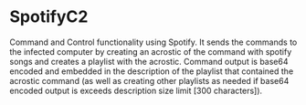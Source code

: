 # SpotifyC2
Command and Control functionality using Spotify. It sends the commands to the infected computer by creating an acrostic of the command with spotify songs and creates a playlist with the acrostic. Command output is base64 encoded and embedded in the description of the playlist that contained the acrostic command (as well as creating other playlists as needed if base64 encoded output is exceeds description size limit [300 characters]).
